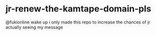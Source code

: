 # jr-renew-the-kamtape-domain-pls
@fukionline wake up
i only made this repo to increase the chances of jr actually seeing my message
